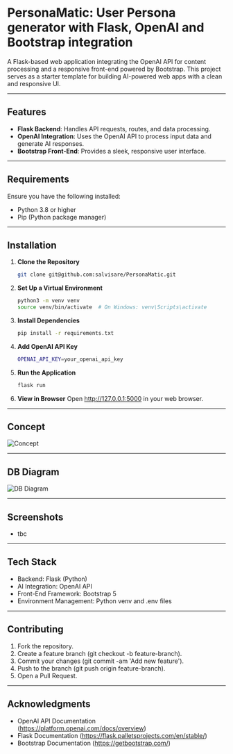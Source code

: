 # PersonaMatic: User Persona generator with Flask, OpenAI and Bootstrap integration

A Flask-based web application integrating the OpenAI API for content processing and a responsive front-end powered by Bootstrap. This project serves as a starter template for building AI-powered web apps with a clean and responsive UI.

---

## Features

- **Flask Backend**: Handles API requests, routes, and data processing.
- **OpenAI Integration**: Uses the OpenAI API to process input data and generate AI responses.
- **Bootstrap Front-End**: Provides a sleek, responsive user interface.

---

## Requirements

Ensure you have the following installed:
- Python 3.8 or higher
- Pip (Python package manager)

---

## Installation

1. **Clone the Repository**

   ```bash
   git clone git@github.com:salvisare/PersonaMatic.git

2. **Set Up a Virtual Environment**

   ```bash
   python3 -m venv venv
   source venv/bin/activate  # On Windows: venv\Scripts\activate
   
3. **Install Dependencies**

   ```bash
   pip install -r requirements.txt

4. **Add OpenAI API Key**

   ```bash
   OPENAI_API_KEY=your_openai_api_key

5. **Run the Application**

   ```bash
   flask run

6. **View in Browser**
   Open http://127.0.0.1:5000 in your web browser.

---

## Concept
![Concept](app/static/img/db_schema.png)

---

## DB Diagram
![DB Diagram](app/static/img/db_schema.png)

---

## Screenshots
* tbc

---

## Tech Stack
* Backend: Flask (Python)
* AI Integration: OpenAI API
* Front-End Framework: Bootstrap 5
* Environment Management: Python venv and .env files

---

## Contributing
1. Fork the repository.
2. Create a feature branch (git checkout -b feature-branch).
3. Commit your changes (git commit -am 'Add new feature').
4. Push to the branch (git push origin feature-branch).
5. Open a Pull Request.

---

## Acknowledgments
* OpenAI API Documentation (https://platform.openai.com/docs/overview)
* Flask Documentation (https://flask.palletsprojects.com/en/stable/)
* Bootstrap Documentation (https://getbootstrap.com/)